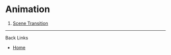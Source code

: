 # Animation

1. [Scene Transition](./documents/01_scene_transition.md)

---
Back Links

* [Home](../index.md)